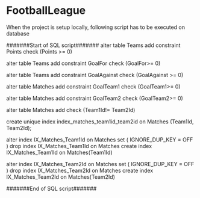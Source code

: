 # FootballLeague

When the project is setup locally, following script has to be executed on database

#######Start of SQL script#######
alter table Teams
  add constraint Points
      check (Points >= 0)

alter table Teams
  add constraint GoalFor
      check (GoalFor>= 0)

alter table Teams
  add constraint GoalAgainst
      check (GoalAgainst >= 0)

alter table Matches
  add constraint GoalTeam1
      check (GoalTeam1>= 0)

alter table Matches
  add constraint GoalTeam2
      check (GoalTeam2>= 0)


alter table Matches
add check (Team1Id!= Team2Id)

create unique index index_matches_team1id_team2id
on Matches (Team1Id, Team2Id);

alter index IX_Matches_Team1Id on Matches set ( IGNORE_DUP_KEY = OFF ) 
drop index IX_Matches_Team1Id on Matches
create index IX_Matches_Team1Id on Matches(Team1Id)

alter index IX_Matches_Team2Id on Matches set ( IGNORE_DUP_KEY = OFF )
drop index IX_Matches_Team2Id on Matches
create index IX_Matches_Team2Id on Matches(Team2Id)

#######End of SQL script#######
